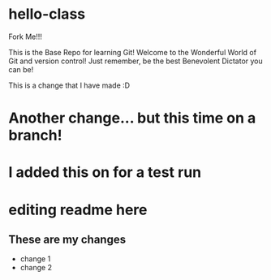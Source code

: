 # hello-class
Fork Me!!!

This is the Base Repo for learning Git! Welcome to the Wonderful World of Git and version control! Just remember, be the best Benevolent Dictator you can be!


This is a change that I have made :D

Another change... but this time on a branch!
=======

I added this on for a test run
=======

editing readme here
=======
## These are my changes

* change 1
* change 2
